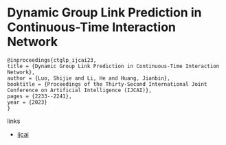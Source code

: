 # Dynamic Group Link Prediction in Continuous-Time Interaction Network

```
@inproceedings{ctglp_ijcai23,
title = {Dynamic Group Link Prediction in Continuous-Time Interaction Network},
author = {Luo, Shijie and Li, He and Huang, Jianbin},
booktitle = {Proceedings of the Thirty-Second International Joint Conference on Artificial Intelligence (IJCAI)},
pages = {2233--2241},
year = {2023}
}
```

links
- [ijcai](https://www.ijcai.org/proceedings/2023/248)
